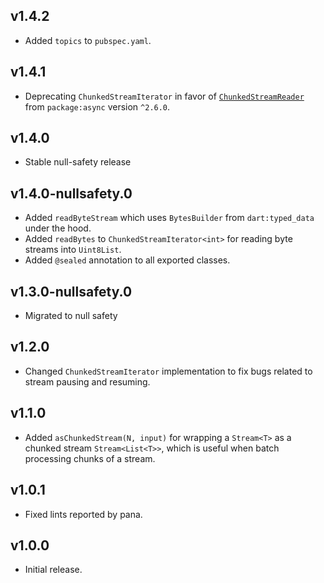 ## v1.4.2
 * Added `topics` to `pubspec.yaml`.

## v1.4.1
- Deprecating `ChunkedStreamIterator` in favor of
  [`ChunkedStreamReader`](https://pub.dev/documentation/async/latest/async/ChunkedStreamReader-class.html)
  from `package:async` version `^2.6.0`.

## v1.4.0
- Stable null-safety release

## v1.4.0-nullsafety.0
- Added `readByteStream` which uses `BytesBuilder` from `dart:typed_data` under
  the hood.
- Added `readBytes` to `ChunkedStreamIterator<int>` for reading byte streams
  into `Uint8List`.
- Added `@sealed` annotation to all exported classes.

## v1.3.0-nullsafety.0

- Migrated to null safety

## v1.2.0

- Changed `ChunkedStreamIterator` implementation to fix bugs related to
  stream pausing and resuming.

## v1.1.0

- Added `asChunkedStream(N, input)` for wrapping a `Stream<T>` as a
  chunked stream `Stream<List<T>>`, which is useful when batch processing
  chunks of a stream.

## v1.0.1

- Fixed lints reported by pana.

## v1.0.0

- Initial release.
